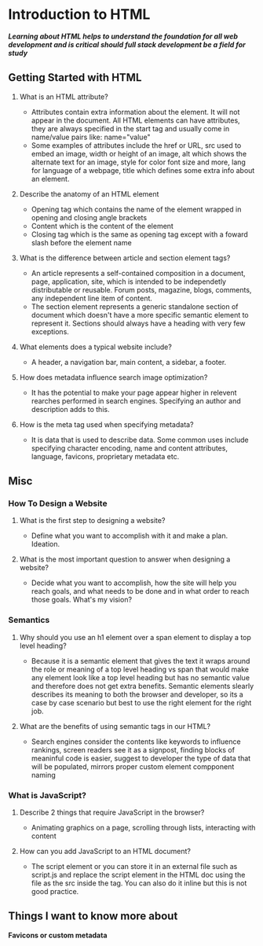 # Introduction to HTML

**_Learning about HTML helps to understand the foundation for all web development and is critical should full stack development be a field for study_**

## Getting Started with HTML

1. What is an HTML attribute?
   - Attributes contain extra information about the element. It will not appear in the document. All HTML elements can have attributes, they are always specified in the start tag and usually come in name/value pairs like: name="value"
   - Some examples of attributes include the href or URL, src used to embed an image, width or height of an image, alt which shows the alternate text for an image, style for color font size and more, lang for language of a webpage,
   title which defines some extra info about an element.

2. Describe the anatomy of an HTML element
   - Opening tag which contains the name of the element wrapped in opening and closing angle brackets
   - Content which is the content of the element
   - Closing tag which is the same as opening tag except with a foward slash before the element name

3. What is the difference between article and section element tags?
   - An article represents a self-contained composition in a document, page, application, site, which is intended to be independetly distributable or reusable. Forum posts, magazine, blogs, comments, any independent line item of content.
   - The section element represents a generic standalone section of document which doesn't have a more specific semantic element to represent it. Sections should always have a heading with very few exceptions.

4. What elements does a typical website include?
   - A header, a navigation bar, main content, a sidebar, a footer.

5. How does metadata influence search image optimization?
   - It has the potential to make your page appear higher in relevent rearches performed in search engines. Specifying an author and description adds to this.

6. How is the meta tag used when specifying metadata?
   - It is data that is used to describe data. Some common uses include specifying character encoding, name and content attributes, language, favicons, proprietary metadata etc.

## Misc

### How To Design a Website

1. What is the first step to designing a website?
   - Define what you want to accomplish with it and make a plan. Ideation.

2. What is the most important question to answer when designing a website?
   - Decide what you want to accomplish, how the site will help you reach goals, and what needs to be done and in what order to reach those goals. What's my vision?

### Semantics

1. Why should you use an h1 element over a span element to display a top level heading?
   - Because it is a semantic element that gives the text it wraps around the role or meaning of a top level heading vs span that would make any element look like a top level heading but has no semantic value and therefore does not get extra benefits. Semantic elements slearly describes its meaning to both the browser and developer, so its a case by case scenario but best to use the right element for the right job.

2. What are the benefits of using semantic tags in our HTML?
   - Search engines consider the contents like keywords to influence rankings, screen readers see it as a signpost, finding blocks of meaninful code is easier, suggest to developer the type of data that will be populated, mirrors proper custom element compponent naming

### What is JavaScript?

1. Describe 2 things that require JavaScript in the browser?
   - Animating graphics on a page, scrolling through lists, interacting with content

2. How can you add JavaScript to an HTML document?
   - The script element or you can store it in an external file such as script.js and replace the script element in the HTML doc using the file as the src inside the tag. You can also do it inline but this is not good practice.


## Things I want to know more about

**Favicons or custom metadata**
